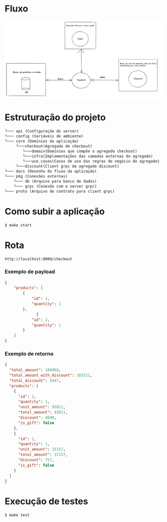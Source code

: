 
# Fluxo
![fluxo grpcApi](docs/fluxo.png "Fluxo grpcApi")

# Estruturação do projeto
    └─── api (Configuração do server)
    └─── config (Variáveis de ambiente)
    └─── core (Domínios da aplicação)
         └───checkout(Agregado de checkout)
            └───domain(Domínios que compõe o agregado checkout)
            └───infra(Implementações das camadas externas do agregado)
            └───use_cases(Casos de uso das regras de negócio do agregado)
         └───discount(Client grpc do agregado discount)
    └─── docs (Desenho do fluxo da aplicação)
    └─── pkg (Conexões externas)
        └─── db (Arquivo para banco de dados)
        └─── grpc (Conexão com o server grpc)
    └─── proto (Arquivo de contrato para client grpc)

# Como subir a aplicação

```shell
$ make start
```

# Rota
````shell
http://localhost:8000/checkout
````
### Exemplo de payload
```json
{
    "products": [
        {
            "id": 1,
            "quantity": 1
        },
			  {
            "id": 2,
            "quantity": 1
        }
    ]
} 
```

### Exemplo de retorno
```json
{
  "total_amount": 108968,
  "total_amount_with_discount": 103521,
  "total_discount": 5447,
  "products": [
    {
      "id": 2,
      "quantity": 1,
      "unit_amount": 93811,
      "total_amount": 93811,
      "discount": 4690,
      "is_gift": false
    },
    {
      "id": 1,
      "quantity": 1,
      "unit_amount": 15157,
      "total_amount": 15157,
      "discount": 757,
      "is_gift": false
    }
  ]
}
```

# Execução de testes
```shell
$ make test
```
